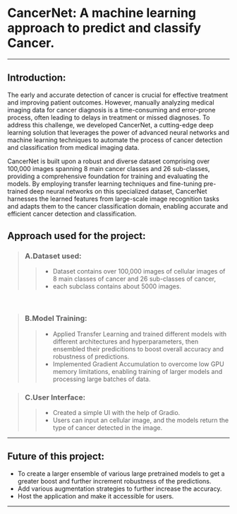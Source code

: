 # CancerNet: A machine learning approach to predict and classify Cancer.<br>
---
## Introduction:<br>

The early and accurate detection of cancer is crucial for effective treatment and improving patient outcomes. However, manually analyzing medical imaging data for cancer diagnosis is a time-consuming and error-prone process, often leading to delays in treatment or missed diagnoses. To address this challenge, we developed CancerNet, a cutting-edge deep learning solution that leverages the power of advanced neural networks and machine learning techniques to automate the process of cancer detection and classification from medical imaging data.

CancerNet is built upon a robust and diverse dataset comprising over 100,000 images spanning 8 main cancer classes and 26 sub-classes, providing a comprehensive foundation for training and evaluating the models. By employing transfer learning techniques and fine-tuning pre-trained deep neural networks on this specialized dataset, CancerNet harnesses the learned features from large-scale image recognition tasks and adapts them to the cancer classification domain, enabling accurate and efficient cancer detection and classification.
<br>

## Approach used for the project:<br>

> ### A.Dataset used: <br>
>>  - Dataset contains over 100,000 images of cellular images of 8 main classes of cancer and 26 sub-classes of cancer,<br>
>>  - each subclass contains about 5000 images. <br>
<br>

> ### B.Model Training: <br>
>>  - Applied Transfer Learning and trained different models with different architectures and hyperparameters, then ensembled their predicitions to boost overall accuracy and robustness of predictions.
>>  - Implemented Gradient Accumulation to overcome low GPU memory limitations, enabling training of larger models and processing large batches of data.

> ### C.User Interface:<br>
>>  - Created a simple UI with the help of Gradio.<br>
>>  - Users can input an cellular image, and the models return the type of cancer detected in the image.<br>
---

## Future of this project:<br>
- To create a larger ensemble of various large pretrained models to get a greater boost and further increment robustness of the predictions.<br>
- Add various augmentation strategies to further increase the accuracy.<br>
- Host the application and make it accessible for users.
---



